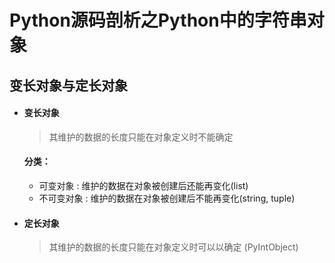 # Python源码剖析之Python中的字符串对象

## 变长对象与定长对象
* #### 变长对象
	> 其维护的数据的长度只能在对象定义时不能确定

	#### 分类：
	* 可变对象		: 维护的数据在对象被创建后还能再变化(list)
	* 不可变对象	: 维护的数据在对象被创建后不能再变化(string, tuple)

* #### 定长对象
	> 其维护的数据的长度只能在对象定义时可以以确定 (PyIntObject)


























